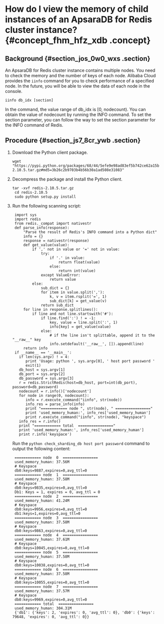 # How do I view the memory of child instances of an ApsaraDB for Redis cluster instance? {#concept_fhm_hfz_xdb .concept}

## Background {#section_jos_0w0_wxs .section}

An ApsaraDB for Redis cluster instance contains multiple nodes. You need to check the memory and the number of keys of each node. Alibaba Cloud provides the `iinfo` command for you to check performance of a specified node. In the future, you will be able to view the data of each node in the console.

``` {#codeblock_aq8_snd_n0i}
iinfo db_idx [section]
```

In the command, the value range of db\_idx is \[0, nodecount\). You can obtain the value of nodecount by running the INFO command. To set the section parameter, you can follow the way to set the section parameter for the INFO command of Redis.

## Procedure {#section_js7_8cr_ywb .section}

1.  Download the Python client package.

    ``` {#codeblock_hld_dgy_vgf}
    wget "https://pypi.python.org/packages/68/44/5efe9e98ad83ef5b742ce62a15bea609ed5a0d1caf35b79257ddb324031a/redis-2.10.5.tar.gz#md5=3b26c2b9703b4b56b30a1ad508e31083"
    ```

2.  Decompress the package and install the Python client.

    ``` {#codeblock_v3m_237_zqk}
    tar -xvf redis-2.10.5.tar.gz
     cd redis-2.10.5
     sudo python setup.py install
    ```

3.  Run the following scanning script:

    ``` {#codeblock_nwy_d3t_9vv}
     import sys
     import redis
     from redis._compat import nativestr
     def parse_info(response):
         "Parse the result of Redis's INFO command into a Python dict"
         info = {}
         response = nativestr(response)
         def get_value(value):
             if ',' not in value or '=' not in value:
                 try:
                     if '.' in value:
                         return float(value)
                     else:
                         return int(value)
                 except ValueError:
                     return value
             else:
                 sub_dict = {}
                 for item in value.split(','):
                     k, v = item.rsplit('=', 1)
                     sub_dict[k] = get_value(v)
                 return sub_dict
         for line in response.splitlines():
             if line and not line.startswith('#'):
                 if line.find(':') ! = -1:
                     key, value = line.split(':', 1)
                     info[key] = get_value(value)
                 else:
                     # if the line isn't splittable, append it to the "__raw__" key
                     info.setdefault('__raw__', []).append(line)
         return info
     if __name__ == '__main__':
       if len(sys.argv) ! = 4:
          print 'Usage: python ', sys.argv[0], ' host port password '
          exit(1)
       db_host = sys.argv[1]
       db_port = sys.argv[2]
       db_password = sys.argv[3]
       r = redis.StrictRedis(host=db_host, port=int(db_port), password=db_password)
       nodecount = r.info()['nodecount']
       for node in range(0, nodecount):
          info = r.execute_command("iinfo", str(node))
          info_res = parse_info(info)
          print "============ node ", str(node), " ================"
          print 'used_memory_human:', info_res['used_memory_human']
          print r.execute_command("iinfo", str(node), "keyspace")
       info_res = r.info()
       print "============ total  ================"
       print 'used_memory_human:', info_res['used_memory_human']
       print r.info('keyspace')
    ```

    Run the `python check_sharding_db host port password` command to output the following content:

    ``` {#codeblock_h76_o0c_hc9}
     ============ node  0  ================
     used_memory_human: 37.56M
     # Keyspace
     db0:keys=9887,expires=0,avg_ttl=0
     ============ node  1  ================
     used_memory_human: 37.58M
     # Keyspace
     db0:keys=9835,expires=0,avg_ttl=0
     Db1: Keys = 1, expires = 0, avg_ttl = 0
     ============ node  2  ================
     used_memory_human: 41.24M
     # Keyspace
     db0:keys=9956,expires=0,avg_ttl=0
     db1:keys=1,expires=0,avg_ttl=0
     ============ node  3  ================
     used_memory_human: 37.58M
     # Keyspace
     db0:keys=9863,expires=0,avg_ttl=0
     ============ node  4  ================ 
     used_memory_human: 37.61M
     # Keyspace
     db0:keys=10045,expires=0,avg_ttl=0
     ============ node  5  ================
     used_memory_human: 37.58M
     # Keyspace
     db0:keys=10038,expires=0,avg_ttl=0
     ============ node  6  ================
     used_memory_human: 37.58M
     # Keyspace
     db0:keys=10055,expires=0,avg_ttl=0
     ============ node  7  ================
     used_memory_human: 37.57M
     # Keyspace
     db0:keys=9969,expires=0,avg_ttl=0
     ============ total  ================
     used_memory_human: 304.31M
     {'db1': {'keys': 2, 'expires': 0, 'avg_ttl': 0}, 'db0': {'keys': 79648, 'expires': 0, 'avg_ttl': 0}}
    ```


